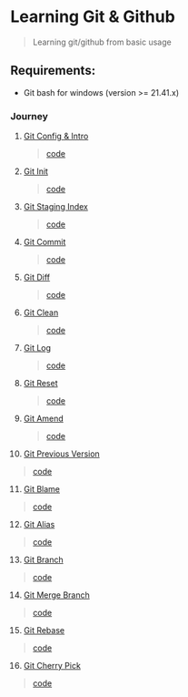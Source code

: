 # Learning Git & Github
> Learning git/github from basic usage

## Requirements:

- Git bash for windows (version >= 21.41.x)

### Journey

1. [Git Config & Intro](src/1/README.md)
   > [code](src/1/git-config.sh.sh)

2. [Git Init](src/2/README.md)
   > [code](src/2/repository.sh)
   
3. [Git Staging Index](src/3/README.md)
   > [code](src/3/staging-index.sh)

4. [Git Commit](src/4/README.md)
   > [code](src/4/commit.sh)

5. [Git Diff](src/5/README.md)
   > [code](src/5/diff.sh)

6. [Git Clean](src/6/README.md)
   > [code](src/6/clean.sh)

7. [Git Log](src/7/README.md)
   > [code](src/7/log.sh)

8. [Git Reset](src/8/README.md)
   > [code](src/8/reset.sh)

9. [Git Amend](src/9/README.md)
   > [code](src/9/amend.sh)

10. [Git Previous Version](src/10/README.md)
   > [code](src/10/previous-version.sh)

11. [Git Blame](src/11/README.md)
   > [code](src/11/blame.sh)

12. [Git Alias](src/12/README.md)
   > [code](src/12/alias.sh)

13. [Git Branch](src/13/README.md)
   > [code](src/13/branch.sh)

14. [Git Merge Branch](src/14/README.md)
   > [code](src/14/merge.sh)

15. [Git Rebase](src/15/README.md)
   > [code](src/15/rebase.sh)

16. [Git Cherry Pick](src/16/README.md)
   > [code](src/16/cherry-pick.sh)
